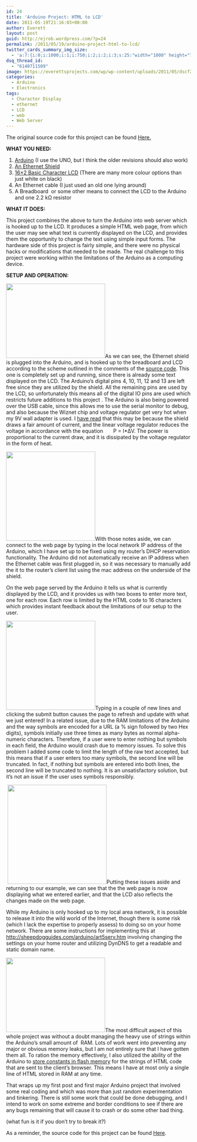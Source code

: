 ```yaml
---
id: 24
title: 'Arduino Project: HTML to LCD'
date: 2011-05-19T21:16:03+00:00
author: Everett
layout: post
guid: http://ejrob.wordpress.com/?p=24
permalink: /2011/05/19/arduino-project-html-to-lcd/
twitter_cards_summary_img_size:
  - 'a:7:{i:0;i:1000;i:1;i:750;i:2;i:2;i:3;s:25:"width="1000" height="750"";s:4:"bits";i:8;s:8:"channels";i:3;s:4:"mime";s:10:"image/jpeg";}'
dsq_thread_id:
  - "6140711509"
image: https://everettsprojects.com/wp/wp-content/uploads/2011/05/dscf23111-672x372.jpg
categories:
  - Arduino
  - Electronics
tags:
  - Character Display
  - ethernet
  - LCD
  - web
  - Web Server
---
```

The original source code for this project can be found <a href="https://github.com/evjrob/html-to-lcd" target="_blank">Here.</a>

**WHAT YOU NEED:**

  1. [Arduino](http://www.sparkfun.com/products/9950) (I use the UNO, but I think the older revisions should also work)
  2. [An Ethernet Shield](http://www.sparkfun.com/products/9026)
  3. [16&#215;2 Basic Character LCD](http://www.sparkfun.com/products/709) (There are many more colour options than just white on black)
  4. An Ethernet cable (I just used an old one lying around)
  5. A Breadboard  or some other means to connect the LCD to the Arduino and one 2.2 kΩ resistor

**WHAT IT DOES:**

This project combines the above to turn the Arduino into web server which is hooked up to the LCD. It produces a simple HTML web page, from which the user may see what text is currently displayed on the LCD, and provides them the opportunity to change the text using simple input forms. The hardware side of this project is fairly simple, and there were no physical hacks or modifications that needed to be made. The real challenge to this project were working within the limitations of the Arduino as a computing device.

**SETUP AND OPERATION:**

[<img class="size-medium wp-image-28 alignleft" title="DSCF2311" src="http://ejrob.files.wordpress.com/2011/05/dscf23111.jpg?w=300" alt="" width="270" height="203" srcset="https://everettsprojects.com/wp/wp-content/uploads/2011/05/dscf23111.jpg 1000w, https://everettsprojects.com/wp/wp-content/uploads/2011/05/dscf23111-300x225.jpg 300w" sizes="(max-width: 270px) 100vw, 270px" />](http://ejrob.files.wordpress.com/2011/05/dscf23111.jpg)As we can see, the Ethernet shield is plugged into the Arduino, and is hooked up to the breadboard and LCD according to the scheme outlined in the comments of the <a href="http://pastebin.com/MQB0Wdkg" target="_blank">source code</a>. This one is completely set up and running, since there is already some text displayed on the LCD. The Arduino&#8217;s digital pins 4, 10, 11, 12 and 13 are left free since they are utilized by the shield. All the remaining pins are used by the LCD, so unfortunately this means all of the digital IO pins are used which restricts future additions to this project . The Arduino is also being powered over the USB cable, since this allows me to use the serial monitor to debug, and also because the Wiznet chip and voltage regulator get very hot when my 9V wall adapter is used. I <a href="http://en.wikipedia.org/wiki/Linear_regulator" target="_blank">have read</a> that this may be because the shield draws a fair amount of current, and the linear voltage regulator reduces the voltage in accordance with the equation       P = I*ΔV. The power is proportional to the current draw, and it is dissipated by the voltage regulator in the form of heat.

[<img class="size-medium wp-image-30 alignright" title="Screenshot1a" src="http://ejrob.files.wordpress.com/2011/05/screenshot1a1.png?w=300" alt="" width="243" height="243" srcset="https://everettsprojects.com/wp/wp-content/uploads/2011/05/screenshot1a1.png 620w, https://everettsprojects.com/wp/wp-content/uploads/2011/05/screenshot1a1-150x150.png 150w, https://everettsprojects.com/wp/wp-content/uploads/2011/05/screenshot1a1-300x300.png 300w" sizes="(max-width: 243px) 100vw, 243px" />](http://ejrob.files.wordpress.com/2011/05/screenshot1a1.png)With those notes aside, we can connect to the web page by typing in the local network IP address of the Arduino, which I have set up to be fixed using my router&#8217;s DHCP reservation functionality. The Arduino did not automatically receive an IP address when the Ethernet cable was first plugged in, so it was necessary to manually add the it to the router&#8217;s client list using the mac address on the underside of the shield.

On the web page served by the Arduino it tells us what is currently displayed by the LCD, and it provides us with two boxes to enter more text, one for each row. Each row is limited by the HTML code to 16 characters which provides instant feedback about the limitations of our setup to the user.

<p style="text-align:left;">
  <a href="http://ejrob.files.wordpress.com/2011/05/screenshot2a.png"><img class="size-medium wp-image-31 alignleft" title="Screenshot2a" src="http://ejrob.files.wordpress.com/2011/05/screenshot2a.png?w=300" alt="" width="243" height="243" srcset="https://everettsprojects.com/wp/wp-content/uploads/2011/05/screenshot2a.png 620w, https://everettsprojects.com/wp/wp-content/uploads/2011/05/screenshot2a-150x150.png 150w, https://everettsprojects.com/wp/wp-content/uploads/2011/05/screenshot2a-300x300.png 300w" sizes="(max-width: 243px) 100vw, 243px" /></a>Typing in a couple of new lines and clicking the submit button causes the page to refresh and update with what we just entered! In a related issue, due to the RAM limitations of the Arduino and the way symbols are encoded for a URL (a % sign followed by two Hex digits), symbols initially use three times as many bytes as normal alpha-numeric characters. Therefore, if a user were to enter nothing but symbols in each field, the Arduino would crash due to memory issues. To solve this problem I added some code to limit the length of the raw text accepted, but this means that if a user enters too many symbols, the second line will be truncated. In fact, if nothing but symbols are entered into both lines, the second line will be truncated to nothing. It is an unsatisfactory solution, but it&#8217;s not an issue if the user uses symbols responsibly.
</p>

 [<img class="size-medium wp-image-32 alignright" title="Screenshot3a" src="http://ejrob.files.wordpress.com/2011/05/screenshot3a.png?w=300" alt="" width="270" height="270" srcset="https://everettsprojects.com/wp/wp-content/uploads/2011/05/screenshot3a.png 620w, https://everettsprojects.com/wp/wp-content/uploads/2011/05/screenshot3a-150x150.png 150w, https://everettsprojects.com/wp/wp-content/uploads/2011/05/screenshot3a-300x300.png 300w" sizes="(max-width: 270px) 100vw, 270px" />](http://ejrob.files.wordpress.com/2011/05/screenshot3a.png)Putting these issues aside and returning to our example, we can see that the the web page is now displaying what we entered earlier, and that the LCD also reflects the changes made on the web page.

While my Arduino is only hooked up to my local area network, it is possible to release it into the wild world of the Internet, though there is some risk (which I lack the expertise to properly assess) to doing so on your home network. There are some instructions for implementing this at <a href="http://sheepdogguides.com/arduino/art5serv.htm" target="_blank">http://sheepdogguides.com/arduino/art5serv.htm</a> involving changing the settings on your home router and utilizing DynDNS to get a readable and static domain name.

[<img class="alignleft size-medium wp-image-29" title="DSCF2314" src="http://ejrob.files.wordpress.com/2011/05/dscf2314.jpg?w=300" alt="" width="270" height="203" srcset="https://everettsprojects.com/wp/wp-content/uploads/2011/05/dscf2314.jpg 1000w, https://everettsprojects.com/wp/wp-content/uploads/2011/05/dscf2314-300x225.jpg 300w" sizes="(max-width: 270px) 100vw, 270px" />](http://ejrob.files.wordpress.com/2011/05/dscf2314.jpg)The most difficult aspect of this whole project was without a doubt managing the heavy use of strings within the Arduino&#8217;s small amount of  RAM. Lots of work went into preventing any major or obvious memory leaks, but I am not entirely sure that I have gotten them all. To ration the memory effectively, I also utilized the ability of the Arduino to [store constants in flash memory](http://www.arduino.cc/en/Reference/PROGMEM) for the strings of HTML code that are sent to the client&#8217;s browser. This means I have at most only a single line of HTML stored in RAM at any time.

That wraps up my first post and first major Arduino project that involved some real coding and which was more than just random experimentation and tinkering. There is still some work that could be done debugging, and I intend to work on some extreme and border conditions to see if there are any bugs remaining that will cause it to crash or do some other bad thing.

(what fun is it if you don&#8217;t try to break it?)

As a reminder, the source code for this project can be found <a href="https://github.com/evjrob/html-to-lcd" target="_blank">Here</a>.